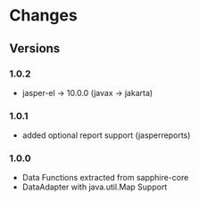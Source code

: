 # Changes

## Versions

### 1.0.2
* jasper-el -> 10.0.0 (javax -> jakarta)

### 1.0.1
* added optional report support (jasperreports)

### 1.0.0
* Data Functions extracted from sapphire-core
* DataAdapter with java.util.Map Support


